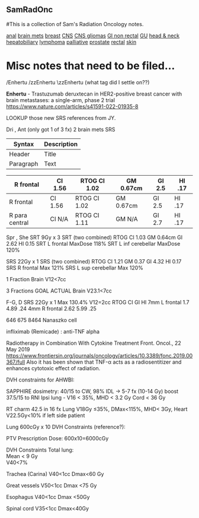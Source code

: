## SamRadOnc

#This is a collection of Sam's Radiation Oncology notes.

[anal](anal.md) 
[brain mets](BrainMets.md) 
[breast](breast.md) 
[CNS](CNS.md) 
[CNS gliomas](Gliomas.md) 
[GI non rectal](GI.md) 
[GU](GU.md)  [head & neck](HeadNeck.md) 
[hepatobiliary](hepatobiliary.md) 
[lymphoma](lymphoma.md) 
[palliative](palliative.md) 
[prostate](prostate.md) 
[rectal](rectal.md) 
[skin](skin.md) 


# Misc notes that need to be filed...

/Enhertu /zzEnhertu \zzEnhertu  (what tag did I settle on??)

**Enhertu** - Trastuzumab deruxtecan in HER2-positive breast cancer with brain metastases: a single-arm, phase 2 trial
<https://www.nature.com/articles/s41591-022-01935-8>




LOOKUP those new SRS references from JY.

Dri , Ant (only got 1 of 3 fx)
2 brain mets SRS

| Syntax | Description |
| ----------- | ----------- |
| Header | Title |
| Paragraph | Text |

|R frontal	|	CI 1.56 	|		RTOG CI 1.02		|		GM 0.67cm		|	GI 2.5 	|		HI .17 	|	
|----|----|----|----|----|----|
|R frontal	|	CI 1.56 	|		RTOG CI 1.02		|		GM 0.67cm		|	GI 2.5 	|		HI .17 	|	
|R para central		|	CI N/A		|		RTOG CI 1.11		|		GM N/A	| GI 2.7		|		HI .17 	|	


Spr , She
SRT 9Gy x 3
SRT (two combined)		RTOG CI 1.03	GM 0.64cm	GI 2.62 	HI 0.15
SRT L frontal			MaxDose 118%
SRT L inf cerebellar	MaxDose 120%

SRS 22Gy x 1
SRS (two combined)		RTOG CI 1.21	GM 0.37		GI 4.32		HI 0.17 
SRS R frontal			Max 121%
SRS L sup cerebellar	Max 120%
 
1 Fraction
Brain		V12<7cc

3 Fractions	
			GOAL		ACTUAL
Brain		V23.1<7cc

F-G, D
SRS 22Gy x 1
Max 130.4%
V12=2cc
				RTOG CI	GI		HI
7mm L frontal	1.7		4.89	.24
4mm R frontal	2.62	5.99	.25



646 675 8464 Nanaszko cell





infliximab (Remicade) : anti-TNF alpha

Radiotherapy in Combination With Cytokine Treatment
Front. Oncol., 22 May 2019
https://www.frontiersin.org/journals/oncology/articles/10.3389/fonc.2019.00367/full
Also it has been shown that TNF-α acts as a radiosentitizer and enhances cytotoxic effect of radiation.







DVH constraints for AHWBI:

SAPPHIRE dosimetry:
40/15 to CW, 98% IDL -> 5-7 fx (10-14 Gy) boost 
37.5/15 to RNI
Ipsi lung - V16 < 35%,
MHD < 3.2 Gy
Cord < 36 Gy
  
RT charm
42.5  in 16 fx
Lung V18Gy ≤35%,
DMax<115%,
MHD< 3Gy,
Heart V22.5Gy<10% if left side patient

 

Lung 600cGy x 10  DVH Constraints (reference?):

PTV Prescription Dose: 600x10=6000cGy

DVH Constraints 
Total lung: 	
Mean < 9 Gy 	
V40<7%	

Trachea (Carina)
V40<1cc	
Dmax<60 Gy	

Great vessels
V50<1cc	
Dmax <75 Gy 	

Esophagus 
V40<1cc
Dmax <50Gy	

Spinal cord 
V35<1cc
Dmax<40Gy	



